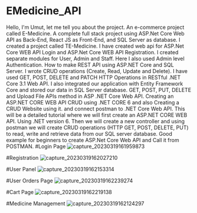 # EMedicine_API

Hello, I'm Umut, let me tell you about the project.
An e-commerce project called E-Medicine.
   A complete full stack project using ASP.Net Core Web API as Back-End, React JS as Front-End, and SQL Server as database. I created a project called TE-Medicine. I have created web api for ASP.Net Core WEB API Login and ASP.Net Core WEB API Registration. I created separate modules for User, Admin and Staff. Here I also used Admin level Authentication. How to make REST API using ASP.NET Core and SQL Server. I wrote CRUD operations (Create, Read, Update and Delete). I have used GET, POST, DELETE and PATCH HTTP Operations in RESTful .NET Core 3.1 Web API. I also integrated our application with Entity Framework Core and stored our data in SQL Server database. GET, POST, PUT, DELETE and Upload File APIs method in ASP .NET Core Web API. Creating an ASP.NET CORE WEB API CRUD using .NET CORE 6 and also Creating a CRUD Website using it.
and connect postman to .NET Core Web API. This will be a detailed tutorial where we will first create an ASP.NET CORE WEB API.
Using .NET version 6. Then we will create a new controller and using postman we will create CRUD operations (HTTP GET, POST, DELETE, PUT) to read, write and retrieve data from our SQL server database. Good example for beginners to create ASP.Net Core Web API and Call it from POSTMAN.
#Login Page
![capture_20230319161959873](https://user-images.githubusercontent.com/96746943/226184136-9073593d-7a9d-4e60-8ab7-8827633e70bb.jpg)

#Registration
![capture_20230319162027210](https://user-images.githubusercontent.com/96746943/226184132-b81918df-0236-4771-a490-d13bf36c137e.jpg)

#User Panel
![capture_20230319162153314](https://user-images.githubusercontent.com/96746943/226184128-9211f4ce-6f57-4b19-b6e5-01b6984b5300.jpg)

#User Orders Page
![capture_20230319162239274](https://user-images.githubusercontent.com/96746943/226184133-a179acef-643a-4dcb-84ba-ea5703e4c5e8.jpg)

#Cart Page
![capture_20230319162219138](https://user-images.githubusercontent.com/96746943/226184134-b7f4a8cf-2956-4029-a3b5-818934ba8ca0.jpg)

#Medicine Management
![capture_20230319162124297](https://user-images.githubusercontent.com/96746943/226184137-c1bec927-2494-48c6-a38f-e6295ae18b98.jpg)
